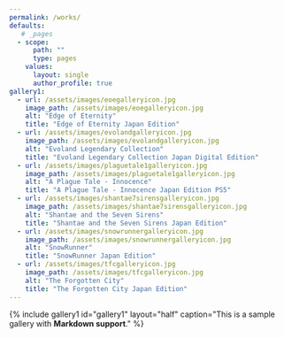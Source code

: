 ```yaml
---
permalink: /works/
defaults:
   # _pages
  - scope:
      path: ""
      type: pages
    values:
      layout: single
      author_profile: true
gallery1:
  - url: /assets/images/eoegalleryicon.jpg
    image_path: /assets/images/eoegalleryicon.jpg
    alt: "Edge of Eternity"
    title: "Edge of Eternity Japan Edition"
  - url: /assets/images/evolandgalleryicon.jpg
    image_path: /assets/images/evolandgalleryicon.jpg
    alt: "Evoland Legendary Collection"
    title: "Evoland Legendary Collection Japan Digital Edition"
  - url: /assets/images/plaguetale1galleryicon.jpg
    image_path: /assets/images/plaguetale1galleryicon.jpg
    alt: "A Plague Tale - Innocence"
    title: "A Plague Tale - Innocence Japan Edition PS5"
  - url: /assets/images/shantae7sirensgalleryicon.jpg
    image_path: /assets/images/shantae7sirensgalleryicon.jpg
    alt: "Shantae and the Seven Sirens"
    title: "Shantae and the Seven Sirens Japan Edition"
  - url: /assets/images/snowrunnergalleryicon.jpg
    image_path: /assets/images/snowrunnergalleryicon.jpg
    alt: "SnowRunner"
    title: "SnowRunner Japan Edition"
  - url: /assets/images/tfcgalleryicon.jpg
    image_path: /assets/images/tfcgalleryicon.jpg
    alt: "The Forgotten City"
    title: "The Forgotten City Japan Edition"
---
```


{% include gallery1 id="gallery1" layout="half" caption="This is a sample gallery with **Markdown support**." %}
